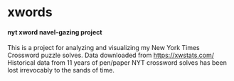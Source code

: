 # xwords
#### nyt xword navel-gazing project

This is a project for analyzing and visualizing my New York Times 
Crossword puzzle solves. Data downloaded from https://xwstats.com/ 
Historical data from 11 years of pen/paper NYT crossword solves 
has been lost irrevocably to the sands of time.
